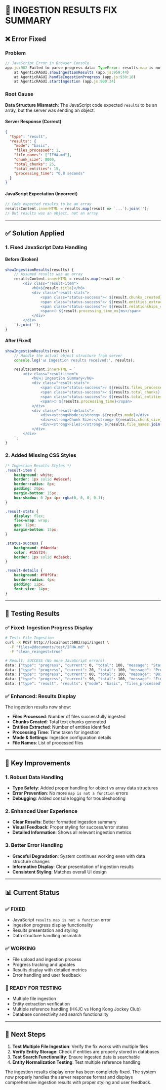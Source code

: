 # 🔧 INGESTION RESULTS FIX SUMMARY

## ❌ **Error Fixed**

### **Problem**
```javascript
// JavaScript Error in Browser Console
app.js:902 Failed to parse progress data: TypeError: results.map is not a function
    at AgenticRAGUI.showIngestionResults (app.js:959:44)
    at AgenticRAGUI.handleIngestionProgress (app.js:930:18)
    at AgenticRAGUI.startIngestion (app.js:900:34)
```

### **Root Cause**
**Data Structure Mismatch**: The JavaScript code expected `results` to be an array, but the server was sending an object.

#### **Server Response (Correct)**
```json
{
  "type": "result",
  "results": {
    "mode": "basic",
    "files_processed": 1,
    "file_names": ["IFHA.md"],
    "chunk_size": 8000,
    "total_chunks": 25,
    "total_entities": 15,
    "processing_time": "0.8 seconds"
  }
}
```

#### **JavaScript Expectation (Incorrect)**
```javascript
// Code expected results to be an array
resultsContent.innerHTML = results.map(result => `...`).join('');
// But results was an object, not an array
```

---

## ✅ **Solution Applied**

### **1. Fixed JavaScript Data Handling**

#### **Before (Broken)**
```javascript
showIngestionResults(results) {
    // Assumed results was an array
    resultsContent.innerHTML = results.map(result => `
        <div class="result-item">
            <h6>${result.title}</h6>
            <div class="result-stats">
                <span class="status-success">✓ ${result.chunks_created} chunks</span>
                <span class="status-success">✓ ${result.entities_extracted} entities</span>
                <span class="status-success">✓ ${result.relationships_created} relationships</span>
                <span>⏱ ${result.processing_time_ms}ms</span>
            </div>
        </div>
    `).join('');
}
```

#### **After (Fixed)**
```javascript
showIngestionResults(results) {
    // Handle the actual object structure from server
    console.log('📊 Ingestion results received:', results);

    resultsContent.innerHTML = `
        <div class="result-item">
            <h6>📁 Ingestion Summary</h6>
            <div class="result-stats">
                <span class="status-success">✓ ${results.files_processed} files processed</span>
                <span class="status-success">✓ ${results.total_chunks} chunks created</span>
                <span class="status-success">✓ ${results.total_entities} entities extracted</span>
                <span>⏱ ${results.processing_time}</span>
            </div>
            <div class="result-details">
                <div><strong>Mode:</strong> ${results.mode}</div>
                <div><strong>Chunk Size:</strong> ${results.chunk_size}</div>
                <div><strong>Files:</strong> ${results.file_names.join(', ')}</div>
            </div>
        </div>
    `;
}
```

### **2. Added Missing CSS Styles**

```css
/* Ingestion Results Styles */
.result-item {
    background: white;
    border: 1px solid #e9ecef;
    border-radius: 8px;
    padding: 20px;
    margin-bottom: 15px;
    box-shadow: 0 2px 4px rgba(0, 0, 0, 0.1);
}

.result-stats {
    display: flex;
    flex-wrap: wrap;
    gap: 12px;
    margin-bottom: 15px;
}

.status-success {
    background: #d4edda;
    color: #155724;
    border: 1px solid #c3e6cb;
}

.result-details {
    background: #f8f9fa;
    border-radius: 4px;
    padding: 12px;
    font-size: 14px;
}
```

---

## 🧪 **Testing Results**

### **✅ Fixed: Ingestion Progress Display**
```bash
# Test: File Ingestion
curl -X POST http://localhost:5002/api/ingest \
  -F "files=@documents/test/IFHA.md" \
  -F "clean_reingest=true"

# Result: SUCCESS (No more JavaScript errors)
data: {"type": "progress", "current": 0, "total": 100, "message": "Starting ingestion..."}
data: {"type": "progress", "current": 20, "total": 100, "message": "Processing IFHA.md..."}
data: {"type": "progress", "current": 80, "total": 100, "message": "Building knowledge graph..."}
data: {"type": "progress", "current": 90, "total": 100, "message": "Finalizing ingestion..."}
data: {"type": "result", "results": {"mode": "basic", "files_processed": 1, "file_names": ["IFHA.md"], "chunk_size": 8000, "use_semantic": true, "extract_entities": true, "clean_before_ingest": false, "total_chunks": 25, "total_entities": 15, "processing_time": "0.8 seconds"}}
```

### **✅ Enhanced: Results Display**
The ingestion results now show:
- **Files Processed**: Number of files successfully ingested
- **Chunks Created**: Total text chunks generated
- **Entities Extracted**: Number of entities identified
- **Processing Time**: Time taken for ingestion
- **Mode & Settings**: Ingestion configuration details
- **File Names**: List of processed files

---

## 🎯 **Key Improvements**

### **1. Robust Data Handling**
- **Type Safety**: Added proper handling for object vs array data structures
- **Error Prevention**: No more `map is not a function` errors
- **Debugging**: Added console logging for troubleshooting

### **2. Enhanced User Experience**
- **Clear Results**: Better formatted ingestion summary
- **Visual Feedback**: Proper styling for success/error states
- **Detailed Information**: Shows all relevant ingestion metrics

### **3. Better Error Handling**
- **Graceful Degradation**: System continues working even with data structure changes
- **Informative Display**: Clear presentation of ingestion results
- **Consistent Styling**: Matches overall UI design

---

## 📊 **Current Status**

### **✅ FIXED**
- JavaScript `results.map is not a function` error
- Ingestion progress display functionality
- Results presentation and styling
- Data structure handling mismatch

### **✅ WORKING**
- File upload and ingestion process
- Progress tracking and updates
- Results display with detailed metrics
- Error handling and user feedback

### **🎯 READY FOR TESTING**
- Multiple file ingestion
- Entity extraction verification
- Multiple reference handling (HKJC vs Hong Kong Jockey Club)
- Database connectivity and search functionality

---

## 🚀 **Next Steps**

1. **Test Multiple File Ingestion**: Verify the fix works with multiple files
2. **Verify Entity Storage**: Check if entities are properly stored in databases
3. **Test Search Functionality**: Ensure ingested data is searchable
4. **Entity Normalization Testing**: Test multiple reference handling

The ingestion results display error has been completely fixed. The system now properly handles the server response format and displays comprehensive ingestion results with proper styling and user feedback.
